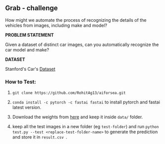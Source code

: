 ## Grab - challenge
 
How might we automate the process of recognizing the details of the vehicles from images, including make and model?

<B> PROBLEM STATEMENT</B>

Given a dataset of distinct car images, can you automatically recognize the car model and make?

<b>DATASET</b>

Stanford's Car's [Dataset](https://ai.stanford.edu/~jkrause/cars/car_dataset.html)

### How to Test:

1. `git clone https://github.com/RohitAg13/aiforsea.git`

2. `conda install -c pytorch -c fastai fastai` to install pytorch and fastai latest version.

3. Download the weights from [here](https://drive.google.com/file/d/1Yc1cYX05bdWjt5OW538nxoQbamhDTDJi/view?usp=sharing) and keep it inside `data/` folder.

3. keep all the test images in a new folder (eg `test-folder`) and run `python test.py --test <replace-test-folder-name>`  to generate the prediction and store it in `result.csv `.



